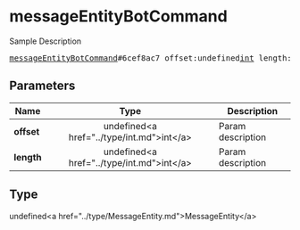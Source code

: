 # messageEntityBotCommand

Sample Description

<pre>
<a href="../constructor/messageEntityBotCommand.md">messageEntityBotCommand</a>#6cef8ac7 offset:undefined<a href="../type/int.md">int</a> length:undefined<a href="../type/int.md">int</a> = undefined<a href="../type/MessageEntity.md">MessageEntity</a>;
</pre>

## Parameters

| Name | Type | Description |
|------|:----:|-------------|
| **offset** | undefined&lt;a href=&#34;../type/int.md&#34;&gt;int&lt;/a&gt; | Param description |
| **length** | undefined&lt;a href=&#34;../type/int.md&#34;&gt;int&lt;/a&gt; | Param description |

## Type

undefined&lt;a href=&#34;../type/MessageEntity.md&#34;&gt;MessageEntity&lt;/a&gt;
